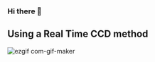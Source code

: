 ### Hi there 👋

## Using a Real Time CCD method

![ezgif com-gif-maker](https://user-images.githubusercontent.com/57908067/155195420-a0ce35ad-7eb8-469d-97e7-133ea37f9799.gif)

<!--
**cormac-doyle/cormac-doyle** is a ✨ _special_ ✨ repository because its `README.md` (this file) appears on your GitHub profile.

Here are some ideas to get you started:

- 🔭 I’m currently working on ...
- 🌱 I’m currently learning ...
- 👯 I’m looking to collaborate on ...
- 🤔 I’m looking for help with ...
- 💬 Ask me about ...
- 📫 How to reach me: ...
- 😄 Pronouns: ...
- ⚡ Fun fact: ...
-->
